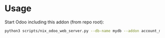 # Usage

Start Odoo including this addon (from repo root):

```bash
python3 scripts/nix_odoo_web_server.py --db-name mydb --addon account_move_cancel_confirm
```
